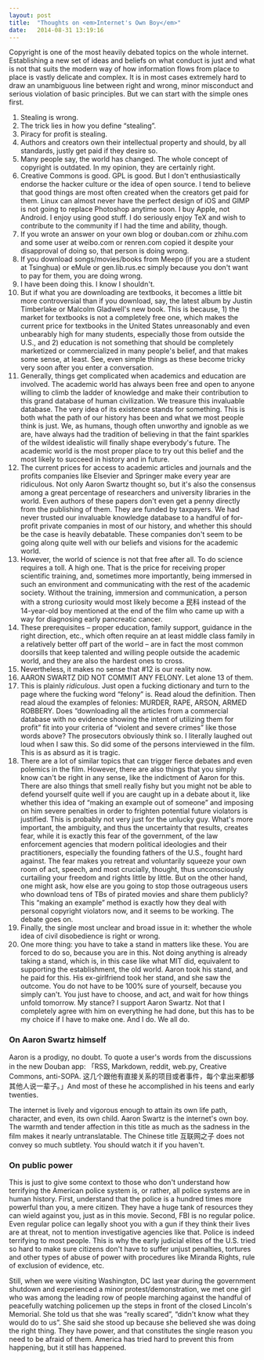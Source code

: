 ```yaml
---
layout: post
title:  "Thoughts on <em>Internet's Own Boy</em>"
date:   2014-08-31 13:19:16
---
```


Copyright is one of the most heavily debated topics on the whole internet. Establishing a new set of ideas and beliefs on what conduct is just and what is not that suits the modern way of how information flows from place to place is vastly delicate and complex. It is in most cases extremely hard to draw an unambiguous line between right and wrong, minor misconduct and serious violation of basic principles. But we can start with the simple ones first.

1. Stealing is wrong. 
2.  The trick lies in how you define “stealing”.
3. Piracy for profit is stealing.
4. Authors and creators own their intellectual property and should, by all standards, justly get paid if they desire so. 
5. Many people say, the world has changed. The whole concept of copyright is outdated. In my opinion, they are certainly right.
6. Creative Commons is good. GPL is good. But I don't enthusiastically endorse the hacker culture or the idea of open source. I tend to believe that good things are most often created when the creators get paid for them. Linux can almost never have the perfect design of iOS and GIMP is not going to replace Photoshop anytime soon. I buy Apple, not Android. I enjoy using good stuff. I do seriously enjoy TeX and wish to contribute to the community if I had the time and ability, though. 
7. If you wrote an answer on your own blog or douban.com or zhihu.com and some user at weibo.com or renren.com copied it despite your disapproval of doing so, that person is doing wrong.
8. If you download songs/movies/books from Meepo (if you are a student at Tsinghua) or eMule or gen.lib.rus.ec simply because you don't want to pay for them, you are doing wrong.
9. I have been doing this. I know I shouldn't.
10. But if what you are downloading are textbooks, it becomes a little bit more controversial than if you download, say, the latest album by Justin Timberlake or Malcolm Gladwell's new book. This is because, 1) the market for textbooks is not a completely free one, which makes the current price for textbooks in the United States unreasonably and even unbearably high for many students, especially those from outside the U.S., and 2) education is not something that should be completely marketized or commercialized in many people's belief, and that makes some sense, at least. See, even simple things as these become tricky very soon after you enter a conversation.
11. Generally, things get complicated when academics and education are involved. The academic world has always been free and open to anyone willing to climb the ladder of knowledge and make their contribution to this grand database of human civilization. We treasure this invaluable database. The very idea of its existence stands for something. This is both what the path of our history has been and what we most people think is just. We, as humans, though often unworthy and ignoble as we are, have always had the tradition of believing in that the faint sparkles of the wildest idealistic will finally shape everybody's future. The academic world is the most proper place to try out this belief and the most likely to succeed in history and in future.
12. The current prices for access to academic articles and journals and the profits companies like Elsevier and Springer make every year are ridiculous. Not only Aaron Swartz thought so, but it's also the consensus among a great percentage of researchers and university libraries in the world. Even authors of these papers don't even get a penny directly from the publishing of them. They are funded by taxpayers. We had never trusted our invaluable knowledge database to a handful of for-profit private companies in most of our history, and whether this should be the case is heavily debatable. These companies don't seem to be going along quite well with our beliefs and visions for the academic world.
13. However, the world of science is not that free after all. To do science requires a toll. A high one. That is the price for receiving proper scientific training, and, sometimes more importantly, being immersed in such an environment and communicating with the rest of the academic society. Without the training, immersion and communication, a person with a strong curiosity would most likely become a 民科 instead of the 14-year-old boy mentioned at the end of the film who came up with a way for diagnosing early pancreatic cancer.
14. These prerequisites – proper education, family support, guidance in the right direction, etc., which often require an at least middle class family in a relatively better off part of the world – are in fact the most common doorsills that keep talented and willing people outside the academic world, and they are also the hardest ones to cross.
15. Nevertheless, it makes no sense that #12 is our reality now.
16. AARON SWARTZ DID NOT COMMIT ANY FELONY. Let alone 13 of them.
17. This is plainly *ridiculous*. Just open a fucking dictionary and turn to the page where the fucking word “felony” is. Read aloud the definition. Then read aloud the examples of felonies: MURDER, RAPE, ARSON, ARMED ROBBERY. Does “downloading all the articles from a commercial database with no evidence showing the intent of utilizing them for profit” fit into your criteria of “violent and severe crimes” like those words above? The prosecutors obviously think so. I literally laughed out loud when I saw this. So did some of the persons interviewed in the film. This is as absurd as it is tragic.
18. There are a lot of similar topics that can trigger fierce debates and even polemics in the film. However, there are also things that you simply know can't be right in any sense, like the indictment of Aaron for this. There are also things that smell really fishy but you might not be able to defend yourself quite well if you are caught up in a debate about it, like whether this idea of “making an example out of someone” and imposing on him severe penalties in order to frighten potential future violators is justified. This is probably not very just for the unlucky guy. What's more important, the ambiguity, and thus the uncertainty that results, creates fear, while it is exactly this fear of the government, of the law enforcement agencies that modern political ideologies and their practitioners, especially the founding fathers of the U.S., fought hard against. The fear makes you retreat and voluntarily squeeze your own room of act, speech, and most crucially, thought, thus unconsciously curtailing your freedom and rights little by little. But on the other hand, one might ask, how else are you going to stop those outrageous users who download tens of TBs of pirated movies and share them publicly? This “making an example” method is exactly how they deal with personal copyright violators now, and it seems to be working. The debate goes on.
19. Finally, the single most unclear and broad issue in it: whether the whole idea of civil disobedience is right or wrong.
20. One more thing: you have to take a stand in matters like these. You are forced to do so, because you are in this. Not doing anything is already taking a stand, which is, in this case like what MIT did, equivalent to supporting the establishment, the old world. Aaron took his stand, and he paid for this. His ex-girlfriend took her stand, and she saw the outcome. You do not have to be 100% sure of yourself, because you simply can't. You just have to choose, and act, and wait for how things unfold tomorrow. My stance? I support Aaron Swartz. Not that I completely agree with him on everything he had done, but this has to be my choice if I have to make one. And I do. We all do.

### On Aaron Swartz himself

Aaron is a prodigy, no doubt. To quote a user's words from the discussions in the new Douban app: 「RSS, Markdown, reddit, web.py, Creative Commons, anti-SOPA. 这几个跟他有直接关系的项目或者事件，每个拿出来都够其他人说一辈子。」And most of these he accomplished in his teens and early twenties. 

The internet is lively and vigorous enough to attain its own life path, character, and even, its own child. Aaron Swartz is the internet's own boy. The warmth and tender affection in this title as much as the sadness in the film makes it nearly untranslatable. The Chinese title 互联网之子 does not convey so much subtlety. You should watch it if you haven't.

### On public power

This is just to give some context to those who don't understand how terrifying the American police system is, or rather, all police systems are in human history. First, understand that the police is a hundred times more powerful than you, a mere citizen. They have a huge tank of resources they can wield against you, just as in this movie. Second, FBI is no regular police. Even regular police can legally shoot you with a gun if they think their lives are at threat, not to mention investigative agencies like that. Police is indeed terrifying to most people. This is why the early judicial elites of the U.S. tried so hard to make sure citizens don't have to suffer unjust penalties, tortures and other types of abuse of power with procedures like Miranda Rights, rule of exclusion of evidence, etc.

Still, when we were visiting Washington, DC last year during the government shutdown and experienced a minor protest/demonstration, we met one girl who was among the leading row of people marching against the handful of peacefully watching policemen up the steps in front of the closed Lincoln's Memorial. She told us that she was “really scared”, “didn't know what they would do to us”. She said she stood up because she believed she was doing the right thing. They have power, and that constitutes the single reason you need to be afraid of them. America has tried hard to prevent this from happening, but it still has happened.